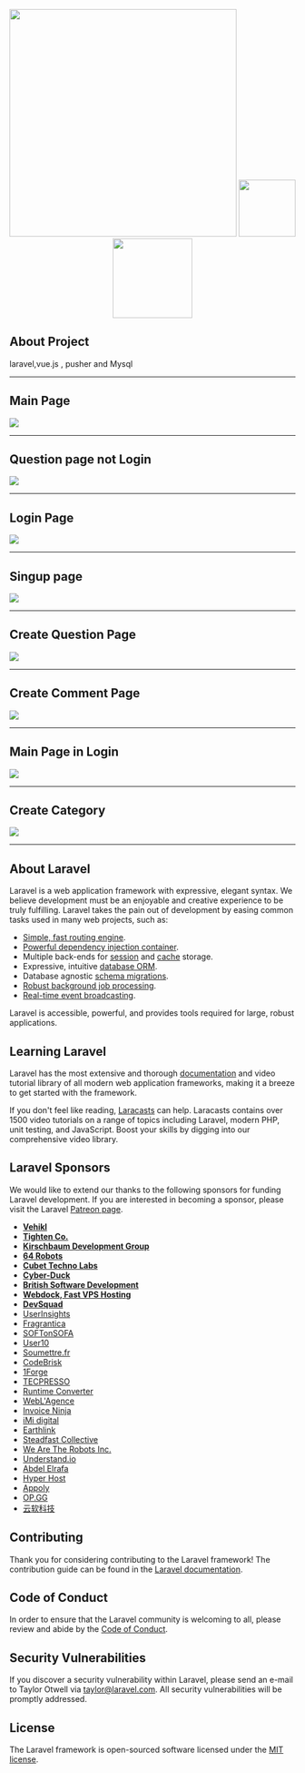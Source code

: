<p align="center">
<img src="https://res.cloudinary.com/dtfbvvkyp/image/upload/v1566331377/laravel-logolockup-cmyk-red.svg" width="400">
<img height="100" src="https://user-images.githubusercontent.com/55291787/86030221-7c9dbf00-ba34-11ea-8762-3cf93aea0e02.jpeg">
<img height="140"  src="https://user-images.githubusercontent.com/55291787/86028940-d3a29480-ba32-11ea-91fc-366ba59b0e34.jpg">
</p> 

## About Project

laravel,vue.js , pusher and Mysql

***************************************************
## Main Page
<img src="https://user-images.githubusercontent.com/55291787/86027796-70fcc900-ba31-11ea-8091-a5e4d6f26eae.PNG">

***********************************************************************************

## Question page not Login
<img src="https://user-images.githubusercontent.com/55291787/86027814-75c17d00-ba31-11ea-94c8-15487cfb7434.PNG">

***********************************************************************************

## Login Page
<img src="https://user-images.githubusercontent.com/55291787/86027825-79550400-ba31-11ea-902a-17fcbf501683.PNG">

***********************************************************************************

## Singup page
<img src="https://user-images.githubusercontent.com/55291787/86027831-7b1ec780-ba31-11ea-963f-fa68f4b76a43.PNG">

***********************************************************************************

## Create Question Page
<img src="https://user-images.githubusercontent.com/55291787/86027859-8114a880-ba31-11ea-8a6a-deb279f776a1.PNG">

***********************************************************************************

## Create Comment Page
<img src="https://user-images.githubusercontent.com/55291787/86027906-8a9e1080-ba31-11ea-80d3-b5c23cbdccc3.PNG">

***********************************************************************************

## Main Page in Login
<img src="https://user-images.githubusercontent.com/55291787/86027929-8d990100-ba31-11ea-883b-a79bbe0bb11b.PNG">

***********************************************************************************

## Create Category
<img src="https://user-images.githubusercontent.com/55291787/86027943-8ffb5b00-ba31-11ea-9f82-77d7c3b343c2.PNG">

***********************************************************************************

## About Laravel

Laravel is a web application framework with expressive, elegant syntax. We believe development must be an enjoyable and creative experience to be truly fulfilling. Laravel takes the pain out of development by easing common tasks used in many web projects, such as:

- [Simple, fast routing engine](https://laravel.com/docs/routing).
- [Powerful dependency injection container](https://laravel.com/docs/container).
- Multiple back-ends for [session](https://laravel.com/docs/session) and [cache](https://laravel.com/docs/cache) storage.
- Expressive, intuitive [database ORM](https://laravel.com/docs/eloquent).
- Database agnostic [schema migrations](https://laravel.com/docs/migrations).
- [Robust background job processing](https://laravel.com/docs/queues).
- [Real-time event broadcasting](https://laravel.com/docs/broadcasting).

Laravel is accessible, powerful, and provides tools required for large, robust applications.

## Learning Laravel

Laravel has the most extensive and thorough [documentation](https://laravel.com/docs) and video tutorial library of all modern web application frameworks, making it a breeze to get started with the framework.

If you don't feel like reading, [Laracasts](https://laracasts.com) can help. Laracasts contains over 1500 video tutorials on a range of topics including Laravel, modern PHP, unit testing, and JavaScript. Boost your skills by digging into our comprehensive video library.

## Laravel Sponsors

We would like to extend our thanks to the following sponsors for funding Laravel development. If you are interested in becoming a sponsor, please visit the Laravel [Patreon page](https://patreon.com/taylorotwell).

- **[Vehikl](https://vehikl.com/)**
- **[Tighten Co.](https://tighten.co)**
- **[Kirschbaum Development Group](https://kirschbaumdevelopment.com)**
- **[64 Robots](https://64robots.com)**
- **[Cubet Techno Labs](https://cubettech.com)**
- **[Cyber-Duck](https://cyber-duck.co.uk)**
- **[British Software Development](https://www.britishsoftware.co)**
- **[Webdock, Fast VPS Hosting](https://www.webdock.io/en)**
- **[DevSquad](https://devsquad.com)**
- [UserInsights](https://userinsights.com)
- [Fragrantica](https://www.fragrantica.com)
- [SOFTonSOFA](https://softonsofa.com/)
- [User10](https://user10.com)
- [Soumettre.fr](https://soumettre.fr/)
- [CodeBrisk](https://codebrisk.com)
- [1Forge](https://1forge.com)
- [TECPRESSO](https://tecpresso.co.jp/)
- [Runtime Converter](http://runtimeconverter.com/)
- [WebL'Agence](https://weblagence.com/)
- [Invoice Ninja](https://www.invoiceninja.com)
- [iMi digital](https://www.imi-digital.de/)
- [Earthlink](https://www.earthlink.ro/)
- [Steadfast Collective](https://steadfastcollective.com/)
- [We Are The Robots Inc.](https://watr.mx/)
- [Understand.io](https://www.understand.io/)
- [Abdel Elrafa](https://abdelelrafa.com)
- [Hyper Host](https://hyper.host)
- [Appoly](https://www.appoly.co.uk)
- [OP.GG](https://op.gg)
- [云软科技](http://www.yunruan.ltd/)

## Contributing

Thank you for considering contributing to the Laravel framework! The contribution guide can be found in the [Laravel documentation](https://laravel.com/docs/contributions).

## Code of Conduct

In order to ensure that the Laravel community is welcoming to all, please review and abide by the [Code of Conduct](https://laravel.com/docs/contributions#code-of-conduct).

## Security Vulnerabilities

If you discover a security vulnerability within Laravel, please send an e-mail to Taylor Otwell via [taylor@laravel.com](mailto:taylor@laravel.com). All security vulnerabilities will be promptly addressed.

## License

The Laravel framework is open-sourced software licensed under the [MIT license](https://opensource.org/licenses/MIT).
